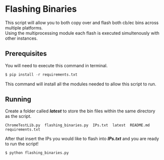 # Flashing Binaries

This script will allow you to both copy over and flash both cb/ec bins across multiple platforms.<br>Using the multiprocessing module each flash is executed simultenously with other instances. 


## Prerequisites

You will need to execute this command in terminal. 

```python
$ pip install -r requirements.txt
```

This command will install all the modules needed to allow this script to run.


## Running

Create a folder called *__latest__* to store the bin files within the same directory as the script.

```
ChromeTestLib.py  flashing_binaries.py  IPs.txt  latest  README.md  requirements.txt
```

After that insert the IPs you would like to flash into *__IPs.txt__* and you are ready to run the script!

```python
$ python flashing_binaries.py
```




